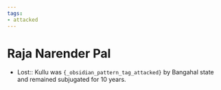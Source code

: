 ```yaml
---
tags:
- attacked
---
```

   
# Raja Narender Pal   
* Lost:: Kullu was `{_obsidian_pattern_tag_attacked}` by Bangahal state and remained subjugated for 10 years.